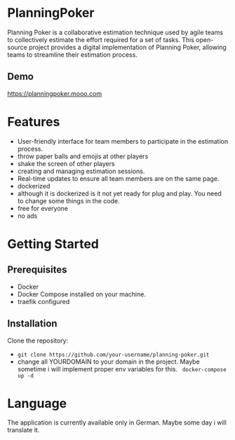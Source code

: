 # PlanningPoker

Planning Poker is a collaborative estimation technique used by agile teams to collectively estimate the effort required for a set of tasks. This open-source project provides a digital implementation of Planning Poker, allowing teams to streamline their estimation process.
## Demo
https://planningpoker.mooo.com

# Features

- User-friendly interface for team members to participate in the estimation process.
- throw paper balls and emojis at other players
- shake the screen of other players
- creating and managing estimation sessions.
- Real-time updates to ensure all team members are on the same page.
- dockerized
- although it is dockerized is it not yet ready for plug and play. You need to change some things in the code.
- free for everyone
- no ads

# Getting Started
## Prerequisites

- Docker
- Docker Compose installed on your machine.
- traefik configured

## Installation

Clone the repository:

- ```git clone https://github.com/your-username/planning-poker.git```
- change all YOURDOMAIN to your domain in the project. Maybe sometime i will implement proper env variables for this.
``` docker-compose up -d```

# Language
The application is currently available only in German. Maybe some day i will translate it. 
